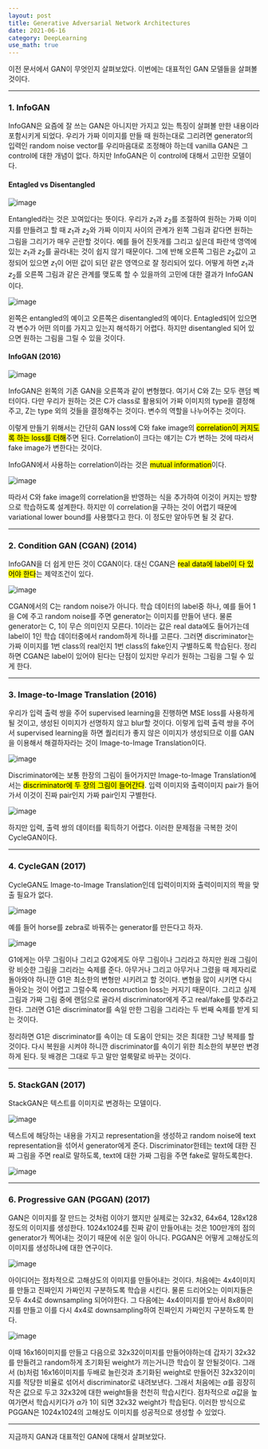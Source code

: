 ```yaml
---
layout: post
title: Generative Adversarial Network Architectures
date: 2021-06-16
category: DeepLearning
use_math: true
---
```


이전 문서에서 GAN이 무엇인지 살펴보았다. 이번에는 대표적인 GAN 모델들을 살펴볼 것이다. 

---

### 1. InfoGAN

InfoGAN은 요즘에 잘 쓰는 GAN은 아니지만 가지고 있는 특징이 살펴볼 만한 내용이라 포함시키게 되었다. 우리가 가짜 이미지를 만들 때 원하는대로 그리려면 generator의 입력인 random noise vector를 우리마음대로 조정해야 하는데 vanilla GAN은 그 control에 대한 개념이 없다. 하지만 InfoGAN은 이 control에 대해서 고민한 모델이다. 

#### Entagled vs Disentangled

![image](https://user-images.githubusercontent.com/61526722/121904618-4f8d0e00-cd64-11eb-82b5-13752a12e5f9.png)

Entangled라는 것은 꼬여있다는 뜻이다. 우리가 $z_{1}$과 $z_{2}$를 조절하여 원하는 가짜 이미지를 만들려고 할 때 $z_{1}$과 $z_{2}$와 가짜 이미지 사이의 관계가 왼쪽 그림과 같다면 원하는 그림을 그리기가 매우 곤란할 것이다. 예를 들어 진돗개를 그리고 싶은데 파란색 영역에 있는 $z_{1}$과 $z_{2}$를 골라내는 것이 쉽지 않기 때문이다. 그에 반해 오른쪽 그림은 $z_{2}$값이 고정되어 있으면 $z_{1}$이 어떤 값이 되던 같은 영역으로 잘 정리되어 있다. 어떻게 하면 $z_{1}$과 $z_{2}$를 오른쪽 그림과 같은 관계를 맺도록 할 수 있을까의 고민에 대한 결과가 InfoGAN이다.  

![image](https://user-images.githubusercontent.com/61526722/121904741-6cc1dc80-cd64-11eb-8f4f-51affcd19cf7.png)

왼쪽은 entangled의 예이고 오른쪽은 disentangled의 예이다. Entagled되어 있으면 각 변수가 어떤 의미를 가지고 있는지 해석하기 어렵다. 하지만 disentangled 되어 있으면 원하는 그림을 그릴 수 있을 것이다. 

#### InfoGAN (2016)

![image](https://user-images.githubusercontent.com/61526722/121905022-ac88c400-cd64-11eb-8c63-5d2d5a079eba.png)

InfoGAN은 왼쪽의 기존 GAN을 오른쪽과 같이 변형했다. 여기서 C와 Z는 모두 랜덤 벡터이다. 다만 우리가 원하는 것은 C가 class로 활용되어 가짜 이미지의 type을 결정해주고, Z는 type 외의 것들을 결정해주는 것이다. 변수의 역할을 나누어주는 것이다. 

이렇게 만들기 위해서는 간단히 GAN loss에 C와 fake image의 <mark>correlation이 커지도록 하는 loss를 더해</mark>주면 된다. Correlation이 크다는 얘기는 C가 변하는 것에 따라서 fake image가 변한다는 것이다. 

InfoGAN에서 사용하는 correlation이라는 것은 <mark>mutual information</mark>이다. 

![image](https://user-images.githubusercontent.com/61526722/121906131-c676d680-cd65-11eb-8500-aefdbbb1fbe1.png)

따라서 C와 fake image의 correlation을 반영하는 식을 추가하여 이것이 커지는 방향으로 학습하도록 설계한다. 하지만 이 correlation을 구하는 것이 어렵기 때문에 variational lower bound를 사용했다고 한다. 이 정도만 알아두면 될 것 같다. 

---

### 2. Condition GAN (CGAN) (2014)

InfoGAN을 더 쉽게 만든 것이 CGAN이다. 대신 CGAN은 <mark>real data에 label이 다 있어야 한다</mark>는 제약조건이 있다. 

![image](https://user-images.githubusercontent.com/61526722/121907138-bf03fd00-cd66-11eb-8c94-ffd349f73a01.png)

CGAN에서의 C는 random noise가 아니다. 학습 데이터의 label중 하나, 예를 들어 1을 C에 주고 random noise를 주면 generator는 이미지를 만들어 낸다. 물론 generator는 C, 1이 무슨 의미인지 모른다. 1이라는 값은 real data에도 들어가는데 label이 1인 학습 데이터중에서 random하게 하나를 고른다. 그러면 discriminator는 가짜 이미지를 1번 class의 real인지 1번 class의 fake인지 구별하도록 학습된다. 정리하면 CGAN은 label이 있어야 된다는 단점이 있지만 우리가 원하는 그림을 그릴 수 있게 한다. 

---

### 3. Image-to-Image Translation (2016)

우리가 입력 출력 쌍을 주어 supervised learning을 진행하면 MSE loss를 사용하게 될 것이고, 생성된 이미지가 선명하지 않고 blur할 것이다. 이렇게 입력 출력 쌍을 주어서 supervised learning을 하면 퀄리티가 좋지 않은 이미지가 생성되므로 이를 GAN을 이용해서 해결하자라는 것이 Image-to-Image Translation이다. 

![image](https://user-images.githubusercontent.com/61526722/121909751-35a1fa00-cd69-11eb-9ed8-d81948279772.png)

Discriminator에는 보통 한장의 그림이 들어가지만 Image-to-Image Translation에서는 <mark>discriminator에 두 장의 그림이 들어간다</mark>. 입력 이미지와 출력이미지 pair가 들어가서 이것이 진짜 pair인지 가짜 pair인지 구별한다. 

![image](https://user-images.githubusercontent.com/61526722/121909250-b3b1d100-cd68-11eb-9e29-c76e19fa0e73.png)

하지만 입력, 출력 쌍의 데이터를 획득하기 어렵다. 이러한 문제점을 극복한 것이 CycleGAN이다. 

---

### 4. CycleGAN (2017)

CycleGAN도 Image-to-Image Translation인데 입력이미지와 출력이미지의 짝을 맞출 필요가 없다. 

![image](https://user-images.githubusercontent.com/61526722/121909760-376bbd80-cd69-11eb-9463-df1d3da87cf8.png)

예를 들어 horse를 zebra로 바꿔주는 generator를 만든다고 하자. 

![image](https://user-images.githubusercontent.com/61526722/121909918-5e29f400-cd69-11eb-82ab-ef30be3bd7b2.png)

G1에게는 아무 그림이나 그리고 G2에게도 아무 그림이나 그리라고 하지만 원래 그림이랑 비슷한 그림을 그리라는 숙제를 준다. 아무거나 그리고 아무거나 그렸을 때 제자리로 돌아와야 하니깐 G1은 최소한의 변형만 시키려고 할 것이다. 변형을 많이 시키면 다시 돌아오는 것이 어렵고 그럴수록 reconstruction loss는 커지기 때문이다. 그리고 실제 그림과 가짜 그림 중에 랜덤으로 골라서 discriminator에게 주고 real/fake를 맞추라고 한다. 그러면 G1은 discriminator를 속일 만한 그림을 그리라는 두 번째 숙제를 받게 되는 것이다.  

정리하면 G1은 discriminator를 속이는 데 도움이 안되는 것은 최대한 그냥 복제를 할 것이다. 다시 복원을 시켜야 하니깐 discriminator를 속이기 위한 최소한의 부분만 변경하게 된다. 뒷 배경은 그대로 두고 말만 얼룩말로 바꾸는 것이다. 

---

### 5. StackGAN (2017)

StackGAN은 텍스트를 이미지로 변경하는 모델이다. 

![image](https://user-images.githubusercontent.com/61526722/121911510-c927fa80-cd6a-11eb-8242-da8ec93f7f37.png)

텍스트에 해당하는 내용을 가지고 representation을 생성하고 random noise에 text representation을 섞어서 generator에게 준다. Discriminator한테는 text에 대한 진짜 그림을 주면 real로 말하도록, text에 대한 가짜 그림을 주면 fake로 말하도록한다. 

![image](https://user-images.githubusercontent.com/61526722/121912102-3f2c6180-cd6b-11eb-9f90-43bb13d8875d.png)

---

### 6. Progressive GAN (PGGAN) (2017)

GAN은 이미지를 잘 만드는 것처럼 이야기 했지만 실제로는 32x32, 64x64, 128x128 정도의 이미지를 생성한다. 1024x1024를 진짜 같이 만들어내는 것은 100만개의 점의 generator가 찍어내는 것이기 때문에 쉬운 일이 아니다. PGGAN은 어떻게 고해상도의 이미지를 생성하냐에 대한 연구이다. 

![image](https://user-images.githubusercontent.com/61526722/121913520-6fc0cb00-cd6c-11eb-82a6-3a446aa27f3c.png)

아이디어는 점차적으로 고해상도의 이미지를 만들어내는 것이다. 처음에는 4x4이미지를 만들고 진짜인지 가짜인지 구분하도록 학습을 시킨다. 물론 드리어오는 이미지들은 모두 4x4로 downsampling 되어야한다. 그 다음에는 4x4이미지를 받아서 8x8이미지를 만들고 이를 다시 4x4로 downsampling하여 진짜인지 가짜인지 구분하도록 한다. 

![image](https://user-images.githubusercontent.com/61526722/121914156-faa1c580-cd6c-11eb-936a-99820372f28d.png)

이때 16x16이미지를 만들고 다음으로 32x32이미지를 만들어야하는데 갑자기 32x32를 만들려고 random하게 초기화된 weight가 끼는거니깐 학습이 잘 안될것이다. 그래서 (b)처럼 16x16이미지를 두배로 늘린것과 초기화된 weight로 만들어진 32x32이미지를 적당한 비율로 섞어서 discriminator로 내려보낸다. 그래서 처음에는 $\alpha$를 굉장히 작은 값으로 두고 32x32에 대한 weight들을 천천히 학습시킨다. 점차적으로 $\alpha$값을 높여가면서 학습시키다가 $\alpha$가 1이 되면 32x32 weight가 학습된다. 이러한 방식으로 PGGAN은 1024x1024의 고해상도 이미지를 성공적으로 생성할 수 있었다. 

---

지금까지 GAN과 대표적인 GAN에 대해서 살펴보았다. 









